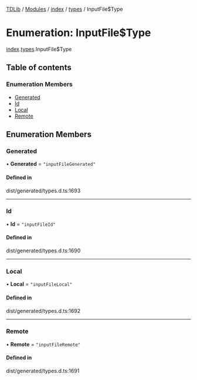 [TDLib](../README.md) / [Modules](../modules.md) / [index](../modules/index.md) / [types](../modules/index.types.md) / InputFile$Type

# Enumeration: InputFile$Type

[index](../modules/index.md).[types](../modules/index.types.md).InputFile$Type

## Table of contents

### Enumeration Members

- [Generated](index.types.InputFile_Type.md#generated)
- [Id](index.types.InputFile_Type.md#id)
- [Local](index.types.InputFile_Type.md#local)
- [Remote](index.types.InputFile_Type.md#remote)

## Enumeration Members

### Generated

• **Generated** = ``"inputFileGenerated"``

#### Defined in

dist/generated/types.d.ts:1693

___

### Id

• **Id** = ``"inputFileId"``

#### Defined in

dist/generated/types.d.ts:1690

___

### Local

• **Local** = ``"inputFileLocal"``

#### Defined in

dist/generated/types.d.ts:1692

___

### Remote

• **Remote** = ``"inputFileRemote"``

#### Defined in

dist/generated/types.d.ts:1691
